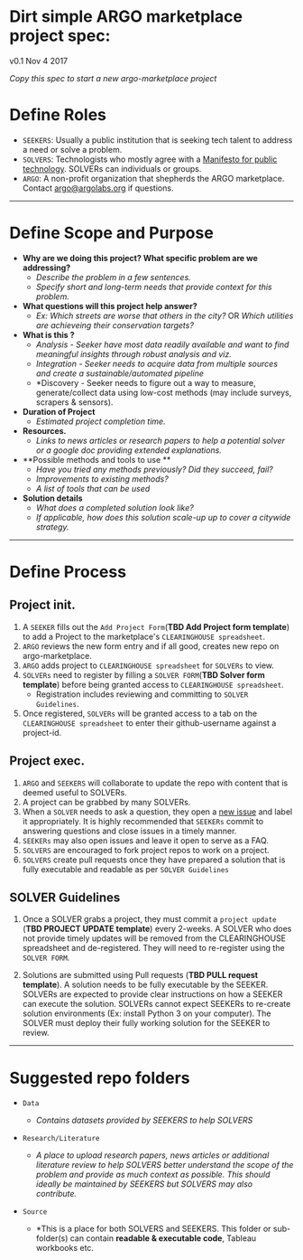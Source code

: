 # Dirt simple ARGO marketplace project spec:
v0.1 Nov 4 2017

*Copy this spec to start a new argo-marketplace project*

# Define Roles
- `SEEKERS`: Usually a public institution that is seeking tech talent to address a need or solve a problem.
- `SOLVERS`: Technologists who mostly agree with a [Manifesto for public technology](civichall.org/civicist/manifesto-for-public-technology/). SOLVERs can individuals or groups.
- `ARGO`: A non-profit organization that shepherds the ARGO marketplace. Contact argo@argolabs.org if questions.
---
# Define Scope and Purpose 

- **Why are we doing this project? What specific problem are we addressing?**
	- *Describe the problem in a few sentences.*
	- *Specify short and long-term needs that provide context for this problem.*
- **What questions will this project help answer?**
	- *Ex: Which streets are worse that others in the city?* OR *Which utilities are achieveing their conservation targets?*
- **What is this ?** 
	- *Analysis - Seeker have most data readily available and want to find meaningful insights through robust analysis and viz.*
	- *Integration - Seeker needs to acquire data from multiple sources and create a sustainable/automated pipeline*
	- *Discovery - Seeker needs to figure out a way to measure, generate/collect data using low-cost methods (may include surveys, scrapers & sensors).
- **Duration of Project**
	- *Estimated project completion time.*
- **Resources.**
	- *Links to news articles or research papers to help a potential solver or a google doc providing extended explanations.*
- **Possible methods and tools to use **
	- *Have you tried any methods previously? Did they succeed, fail?*
	- *Improvements to existing methods?*
	- *A list of tools that can be used*
- **Solution details**
	- *What does a completed solution look like?*
	- *If applicable, how does this solution scale-up up to cover a citywide strategy.*
---
# Define Process
## Project init.
1. A `SEEKER` fills out the `Add Project Form`(**TBD Add Project form template**) to add a Project to the marketplace's `CLEARINGHOUSE spreadsheet`.
2. `ARGO` reviews the new form entry and if all good, creates new repo on argo-marketplace.
3. `ARGO` adds project to `CLEARINGHOUSE spreadsheet` for `SOLVERs` to view.
4. `SOLVERs` need to register by filling a `SOLVER FORM`(**TBD Solver form template**) before being granted access to `CLEARINGHOUSE spreadsheet`. 
	- Registration includes reviewing and committing to `SOLVER Guidelines`.
5. Once registered, `SOLVERs` will be granted access to a tab on the `CLEARINGHOUSE spreadsheet` to enter their github-username against a project-id.

## Project exec.
1. `ARGO` and `SEEKERS` will collaborate to update the repo with content that is deemed useful to SOLVERs.
2. A project can be grabbed by many SOLVERs.
3. When a `SOLVER` needs to ask a question, they open a [new issue](https://github.com/argo-marketplace/test-project/issues) and label it appropriately. It is highly recommended that `SEEKERs` commit to answering questions and close issues in a timely manner.
4. `SEEKERs` may also open issues and leave it open to serve as a FAQ.
5. `SOLVERS` are encouraged to fork project repos to work on a project. 
6. `SOLVERS` create pull requests once they have prepared a solution that is fully executable and readable as per `SOLVER Guidelines`

## SOLVER Guidelines
1. Once a SOLVER grabs a project, they must commit a `project update` (**TBD PROJECT UPDATE template**) every 2-weeks. A SOLVER who does not provide timely updates will be removed from the CLEARINGHOUSE spreadsheet and de-registered. They will need to re-register using the `SOLVER FORM`.

2. Solutions are submitted using Pull requests (**TBD PULL request template**). A solution needs to be fully executable by the SEEKER. SOLVERs are expected to provide clear instructions on how a SEEKER can execute the solution. SOLVERs cannot expect SEEKERs to re-create solution environments (Ex: install Python 3 on your computer). The SOLVER must deploy their fully working solution for the SEEKER to review.

---
# Suggested repo folders
- `Data`
	- *Contains datasets provided by SEEKERS to help SOLVERS*

- `Research/Literature`
	- *A place to upload research papers, news articles or additional literature review to help SOLVERS better understand the scope of the problem and provide as much context as possible. This should ideally be maintained by SEEKERS but SOLVERS may also contribute.*

- `Source`
	- *This is a place for both SOLVERS and SEEKERS. This folder or sub-folder(s) can contain **readable & executable code**, Tableau workbooks etc.

